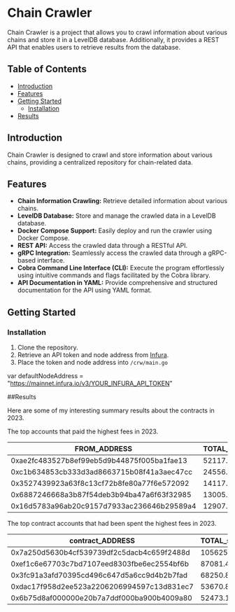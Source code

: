 # Chain Crawler

Chain Crawler is a project that allows you to crawl information about various chains and store it in a LevelDB database. Additionally, it provides a REST API that enables users to retrieve results from the database.

## Table of Contents

- [Introduction](#introduction)
- [Features](#features)
- [Getting Started](#getting-started)
  - [Installation](#installation)
- [Results](#Results)

## Introduction

Chain Crawler is designed to crawl and store information about various chains, providing a centralized repository for chain-related data.

## Features

- **Chain Information Crawling:** Retrieve detailed information about various chains.
- **LevelDB Database:** Store and manage the crawled data in a LevelDB database.
- **Docker Compose Support:** Easily deploy and run the crawler using Docker Compose.
- **REST API:** Access the crawled data through a RESTful API.
- **gRPC Integration:** Seamlessly access the crawled data through a gRPC-based interface.
- **Cobra Command Line Interface (CLI):** Execute the program effortlessly using intuitive commands and flags facilitated by the Cobra library.
- **API Documentation in YAML:** Provide comprehensive and structured documentation for the API using YAML format.

## Getting Started

### Installation

1. Clone the repository.
2. Retrieve an API token and node address from [Infura](https://app.infura.io/).
3. Place the token and node address into `/crw/main.go`


var defaultNodeAddress = "https://mainnet.infura.io/v3/YOUR_INFURA_API_TOKEN"


##Results

Here are some of my interesting summary results about the contracts in 2023.

The top accounts that paid the highest fees in 2023.

| FROM_ADDRESS                                   | TOTAL_paid_TX_FEE     |
|------------------------------------------------|-----------------------|
| 0xae2fc483527b8ef99eb5d9b44875f005ba1fae13     | 52117.202360228       |
| 0xc1b634853cb333d3ad8663715b08f41a3aec47cc     | 24556.350469831       |
| 0x3527439923a63f8c13cf72b8fe80a77f6e572092     | 14117.65930822        |
| 0x6887246668a3b87f54deb3b94ba47a6f63f32985     | 13005.099261765       |
| 0x16d5783a96ab20c9157d7933ac236646b29589a4     | 12907.201414577       |

The top contract accounts that had been spent the highest fees in 2023.

| contract_ADDRESS                               | TOTAL_spent_TX_FEE |        
|------------------------------------------------|--------------------|
| 0x7a250d5630b4cf539739df2c5dacb4c659f2488d     | 105625.339320266   |  
| 0xef1c6e67703c7bd7107eed8303fbe6ec2554bf6b     | 87081.423163584    |  
| 0x3fc91a3afd70395cd496c647d5a6cc9d4b2b7fad     | 68250.854763935    |  
| 0xdac17f958d2ee523a2206206994597c13d831ec7     | 53670.835072488    |  
| 0x6b75d8af000000e20b7a7ddf000ba900b4009a80     | 52473.171381869    |


